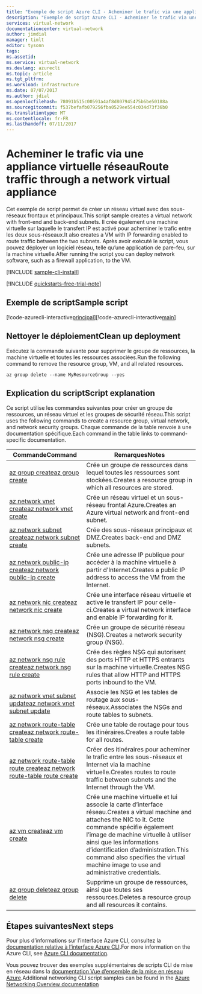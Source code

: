 ```yaml
---
title: "Exemple de script Azure CLI - Acheminer le trafic via une appliance virtuelle réseau | Microsoft Docs"
description: "Exemple de script Azure CLI - Acheminer le trafic via une appliance virtuelle réseau de pare-feu."
services: virtual-network
documentationcenter: virtual-network
author: jimdial
manager: timlt
editor: tysonn
tags: 
ms.assetid: 
ms.service: virtual-network
ms.devlang: azurecli
ms.topic: article
ms.tgt_pltfrm: 
ms.workload: infrastructure
ms.date: 07/07/2017
ms.author: jdial
ms.openlocfilehash: 78091b515c00591a4af8d807945475b6be50188a
ms.sourcegitcommit: f537befafb079256fba0529ee554c034d73f36b0
ms.translationtype: MT
ms.contentlocale: fr-FR
ms.lasthandoff: 07/11/2017
---
```

# <a name="route-traffic-through-a-network-virtual-appliance"></a><span data-ttu-id="d24c6-103">Acheminer le trafic via une appliance virtuelle réseau</span><span class="sxs-lookup"><span data-stu-id="d24c6-103">Route traffic through a network virtual appliance</span></span>

<span data-ttu-id="d24c6-104">Cet exemple de script permet de créer un réseau virtuel avec des sous-réseaux frontaux et principaux.</span><span class="sxs-lookup"><span data-stu-id="d24c6-104">This script sample creates a virtual network with front-end and back-end subnets.</span></span> <span data-ttu-id="d24c6-105">Il crée également une machine virtuelle sur laquelle le transfert IP est activé pour acheminer le trafic entre les deux sous-réseaux.</span><span class="sxs-lookup"><span data-stu-id="d24c6-105">It also creates a VM with IP forwarding enabled to route traffic between the two subnets.</span></span> <span data-ttu-id="d24c6-106">Après avoir exécuté le script, vous pouvez déployer un logiciel réseau, telle qu’une application de pare-feu, sur la machine virtuelle.</span><span class="sxs-lookup"><span data-stu-id="d24c6-106">After running the script you can deploy network software, such as a firewall application, to the VM.</span></span>

[!INCLUDE [sample-cli-install](../../../includes/sample-cli-install.md)]

[!INCLUDE [quickstarts-free-trial-note](../../../includes/quickstarts-free-trial-note.md)]


## <a name="sample-script"></a><span data-ttu-id="d24c6-107">Exemple de script</span><span class="sxs-lookup"><span data-stu-id="d24c6-107">Sample script</span></span>


<span data-ttu-id="d24c6-108">[!code-azurecli-interactive[principal](../../../cli_scripts/virtual-network/route-traffic-through-nva/route-traffic-through-nva.sh "Acheminer le trafic via une appliance virtuelle réseau")]</span><span class="sxs-lookup"><span data-stu-id="d24c6-108">[!code-azurecli-interactive[main](../../../cli_scripts/virtual-network/route-traffic-through-nva/route-traffic-through-nva.sh "Route traffic through a network virtual appliance")]</span></span>

## <a name="clean-up-deployment"></a><span data-ttu-id="d24c6-109">Nettoyer le déploiement</span><span class="sxs-lookup"><span data-stu-id="d24c6-109">Clean up deployment</span></span> 

<span data-ttu-id="d24c6-110">Exécutez la commande suivante pour supprimer le groupe de ressources, la machine virtuelle et toutes les ressources associées.</span><span class="sxs-lookup"><span data-stu-id="d24c6-110">Run the following command to remove the resource group, VM, and all related resources.</span></span>

```azurecli
az group delete --name MyResourceGroup --yes
```

## <a name="script-explanation"></a><span data-ttu-id="d24c6-111">Explication du script</span><span class="sxs-lookup"><span data-stu-id="d24c6-111">Script explanation</span></span>

<span data-ttu-id="d24c6-112">Ce script utilise les commandes suivantes pour créer un groupe de ressources, un réseau virtuel et les groupes de sécurité réseau.</span><span class="sxs-lookup"><span data-stu-id="d24c6-112">This script uses the following commands to create a resource group, virtual network,  and network security groups.</span></span> <span data-ttu-id="d24c6-113">Chaque commande de la table renvoie à une documentation spécifique.</span><span class="sxs-lookup"><span data-stu-id="d24c6-113">Each command in the table links to command-specific documentation.</span></span>

| <span data-ttu-id="d24c6-114">Commande</span><span class="sxs-lookup"><span data-stu-id="d24c6-114">Command</span></span> | <span data-ttu-id="d24c6-115">Remarques</span><span class="sxs-lookup"><span data-stu-id="d24c6-115">Notes</span></span> |
|---|---|
| [<span data-ttu-id="d24c6-116">az group create</span><span class="sxs-lookup"><span data-stu-id="d24c6-116">az group create</span></span>](/cli/azure/group#create) | <span data-ttu-id="d24c6-117">Crée un groupe de ressources dans lequel toutes les ressources sont stockées.</span><span class="sxs-lookup"><span data-stu-id="d24c6-117">Creates a resource group in which all resources are stored.</span></span> |
| [<span data-ttu-id="d24c6-118">az network vnet create</span><span class="sxs-lookup"><span data-stu-id="d24c6-118">az network vnet create</span></span>](/cli/azure/network/vnet#create) | <span data-ttu-id="d24c6-119">Crée un réseau virtuel et un sous-réseau frontal Azure.</span><span class="sxs-lookup"><span data-stu-id="d24c6-119">Creates an Azure virtual network and front-end subnet.</span></span> |
| [<span data-ttu-id="d24c6-120">az network subnet create</span><span class="sxs-lookup"><span data-stu-id="d24c6-120">az network subnet create</span></span>](/cli/azure/network/vnet/subnet#create) | <span data-ttu-id="d24c6-121">Crée des sous-réseaux principaux et DMZ.</span><span class="sxs-lookup"><span data-stu-id="d24c6-121">Creates back-end and DMZ subnets.</span></span> |
| [<span data-ttu-id="d24c6-122">az network public-ip create</span><span class="sxs-lookup"><span data-stu-id="d24c6-122">az network public-ip create</span></span>](/cli/azure/network/public-ip#create) | <span data-ttu-id="d24c6-123">Crée une adresse IP publique pour accéder à la machine virtuelle à partir d’Internet.</span><span class="sxs-lookup"><span data-stu-id="d24c6-123">Creates a public IP address to access the VM from the Internet.</span></span> |
| [<span data-ttu-id="d24c6-124">az network nic create</span><span class="sxs-lookup"><span data-stu-id="d24c6-124">az network nic create</span></span>](/cli/azure/network/nic#create) | <span data-ttu-id="d24c6-125">Crée une interface réseau virtuelle et active le transfert IP pour celle-ci.</span><span class="sxs-lookup"><span data-stu-id="d24c6-125">Creates a virtual network interface and enable IP forwarding for it.</span></span> |
| [<span data-ttu-id="d24c6-126">az network nsg create</span><span class="sxs-lookup"><span data-stu-id="d24c6-126">az network nsg create</span></span>](/cli/azure/network/nsg#create) | <span data-ttu-id="d24c6-127">Crée un groupe de sécurité réseau (NSG).</span><span class="sxs-lookup"><span data-stu-id="d24c6-127">Creates a network security group (NSG).</span></span> |
| [<span data-ttu-id="d24c6-128">az network nsg rule create</span><span class="sxs-lookup"><span data-stu-id="d24c6-128">az network nsg rule create</span></span>](/cli/azure/network/nsg/rule#create) | <span data-ttu-id="d24c6-129">Crée des règles NSG qui autorisent des ports HTTP et HTTPS entrants sur la machine virtuelle.</span><span class="sxs-lookup"><span data-stu-id="d24c6-129">Creates NSG rules that allow HTTP and HTTPS ports inbound to the VM.</span></span> |
| [<span data-ttu-id="d24c6-130">az network vnet subnet update</span><span class="sxs-lookup"><span data-stu-id="d24c6-130">az network vnet subnet update</span></span>](/cli/azure/network/vnet/subnet#update)| <span data-ttu-id="d24c6-131">Associe les NSG et les tables de routage aux sous-réseaux.</span><span class="sxs-lookup"><span data-stu-id="d24c6-131">Associates the NSGs and route tables to subnets.</span></span> |
| [<span data-ttu-id="d24c6-132">az network route-table create</span><span class="sxs-lookup"><span data-stu-id="d24c6-132">az network route-table create</span></span>](/cli/azure/network/route-table#create)| <span data-ttu-id="d24c6-133">Crée une table de routage pour tous les itinéraires.</span><span class="sxs-lookup"><span data-stu-id="d24c6-133">Creates a route table for all routes.</span></span> |
| [<span data-ttu-id="d24c6-134">az network route-table route create</span><span class="sxs-lookup"><span data-stu-id="d24c6-134">az network route-table route create</span></span>](/cli/azure/network/route-table/route#create)| <span data-ttu-id="d24c6-135">Créer des itinéraires pour acheminer le trafic entre les sous-réseaux et Internet via la machine virtuelle.</span><span class="sxs-lookup"><span data-stu-id="d24c6-135">Creates routes to route traffic between subnets and the Internet through the VM.</span></span> |
| [<span data-ttu-id="d24c6-136">az vm create</span><span class="sxs-lookup"><span data-stu-id="d24c6-136">az vm create</span></span>](/cli/azure/vm#create) | <span data-ttu-id="d24c6-137">Crée une machine virtuelle et lui associe la carte d’interface réseau.</span><span class="sxs-lookup"><span data-stu-id="d24c6-137">Creates a virtual machine and attaches the NIC to it.</span></span> <span data-ttu-id="d24c6-138">Cette commande spécifie également l’image de machine virtuelle à utiliser ainsi que les informations d’identification d’administration.</span><span class="sxs-lookup"><span data-stu-id="d24c6-138">This command also specifies the virtual machine image to use and administrative credentials.</span></span> |
| [<span data-ttu-id="d24c6-139">az group delete</span><span class="sxs-lookup"><span data-stu-id="d24c6-139">az group delete</span></span>](/cli/azure/group#delete) | <span data-ttu-id="d24c6-140">Supprime un groupe de ressources, ainsi que toutes ses ressources.</span><span class="sxs-lookup"><span data-stu-id="d24c6-140">Deletes a resource group and all resources it contains.</span></span> |

## <a name="next-steps"></a><span data-ttu-id="d24c6-141">Étapes suivantes</span><span class="sxs-lookup"><span data-stu-id="d24c6-141">Next steps</span></span>

<span data-ttu-id="d24c6-142">Pour plus d’informations sur l’interface Azure CLI, consultez la [documentation relative à l’interface Azure CLI](/cli/azure/overview).</span><span class="sxs-lookup"><span data-stu-id="d24c6-142">For more information on the Azure CLI, see [Azure CLI documentation](/cli/azure/overview).</span></span>

<span data-ttu-id="d24c6-143">Vous pouvez trouver des exemples supplémentaires de scripts CLI de mise en réseau dans la [documentation Vue d’ensemble de la mise en réseau Azure](../cli-samples.md).</span><span class="sxs-lookup"><span data-stu-id="d24c6-143">Additional networking CLI script samples can be found in the [Azure Networking Overview documentation](../cli-samples.md)</span></span>